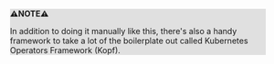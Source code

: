 <div style="margin:2em; background-color: #e0e0e0;">

<strong>⚠️NOTE️️️⚠️</strong>

In addition to doing it manually like this, there's also a handy framework to take a lot of the boilerplate out called Kubernetes Operators Framework (Kopf).
</div>

